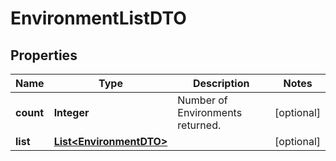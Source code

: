 
# EnvironmentListDTO

## Properties
Name | Type | Description | Notes
------------ | ------------- | ------------- | -------------
**count** | **Integer** | Number of Environments returned.  |  [optional]
**list** | [**List&lt;EnvironmentDTO&gt;**](EnvironmentDTO.md) |  |  [optional]



